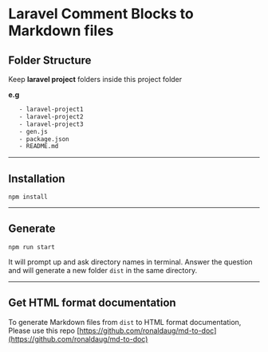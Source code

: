 # Laravel Comment Blocks to Markdown files

## Folder Structure

Keep **laravel project** folders inside this project folder

 **e.g**
 ```sh
    - laravel-project1
    - laravel-project2
    - laravel-project3
    - gen.js
    - package.json
    - README.md
 ```
---------

## Installation
```
npm install
```

----------

## Generate
```
npm run start
```

It will prompt up and ask directory names in terminal. Answer the question and will generate a new folder `dist` in the same directory.

----------

## Get HTML format documentation
To generate Markdown files from `dist` to HTML format documentation,
Please use this repo [https://github.com/ronaldaug/md-to-doc](https://github.com/ronaldaug/md-to-doc)
